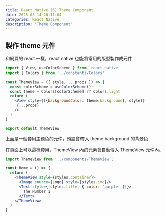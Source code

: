 ```yaml
---
title: React Native (5) Theme Component
date: 2025-08-14 20:11:04
categories: React Native
description: "Theme Component"
---
```


## 製作 theme 元件

和網頁的 react 一樣，react native 也能將常用的版型製作成元件

```jsx
import { View, useColorScheme } from 'react-native'
import { Colors } from '../constants/Colors'

const ThemeView = ({ style, ...props }) => {
  const colorScheme = useColorScheme();
  const theme = Colors[colorScheme] ?? Colors.light
  return (
    <View style={[{backgroundColor: theme.background}, style]}
     {...props}
    />
  )
}

export default ThemeView
```

上面是一個套用主題色的元件，預設會帶入 theme.background 的背景色

在頁面上可以這樣套用，ThemeView 內的元素會自動傳入 ThemeView 元件內。

```jsx
import ThemeView from '../components/ThemeView';

const Home = () => {
  return (
    <ThemeView style={styles.container}>
      <Image source={Logo} style={styles.img}/>
      <Text style={[styles.title, { color: 'purple' }]}>
        The Number 1
      </Text>
    </ThemeView>
  )
}
```
